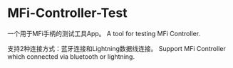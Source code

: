 # MFi-Controller-Test

一个用于MFi手柄的测试工具App。
A tool for testing MFi Controller.

支持2种连接方式：蓝牙连接和Lightning数据线连接。
Support MFi Controller which connected via bluetooth or lightning.
